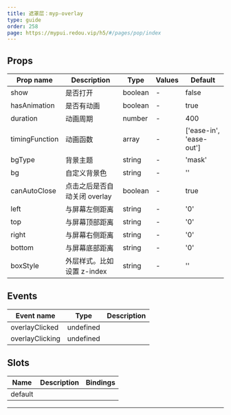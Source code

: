 ```yaml
---
title: 遮罩层：myp-overlay
type: guide
order: 258
page: https://mypui.redou.vip/h5/#/pages/pop/index
---
```


## Props

| Prop name      | Description                  | Type    | Values | Default                 |
| -------------- | ---------------------------- | ------- | ------ | ----------------------- |
| show           | 是否打开                     | boolean | -      | false                   |
| hasAnimation   | 是否有动画                   | boolean | -      | true                    |
| duration       | 动画周期                     | number  | -      | 400                     |
| timingFunction | 动画函数                     | array   | -      | ['ease-in', 'ease-out'] |
| bgType         | 背景主题                     | string  | -      | 'mask'                  |
| bg             | 自定义背景色                 | string  | -      | ''                      |
| canAutoClose   | 点击之后是否自动关闭 overlay | boolean | -      | true                    |
| left           | 与屏幕左侧距离               | string  | -      | '0'                     |
| top            | 与屏幕顶部距离               | string  | -      | '0'                     |
| right          | 与屏幕右侧距离               | string  | -      | '0'                     |
| bottom         | 与屏幕底部距离               | string  | -      | '0'                     |
| boxStyle       | 外层样式。比如设置 z-index   | string  | -      | ''                      |

## Events

| Event name      | Type      | Description |
| --------------- | --------- | ----------- |
| overlayClicked  | undefined |
| overlayClicking | undefined |

## Slots

| Name    | Description | Bindings |
| ------- | ----------- | -------- |
| default |             |          |

---

